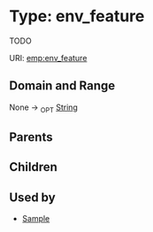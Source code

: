 
# Type: env_feature


TODO

URI: [emp:env_feature](https://microbiomedata/schema/emp/env_feature)


## Domain and Range

None ->  <sub>OPT</sub> [String](types/String.md)

## Parents


## Children


## Used by

 * [Sample](Sample.md)
